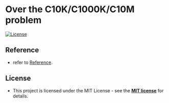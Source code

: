 # Over the C10K/C1000K/C10M problem

[![License](http://img.shields.io/:license-mit-blue.svg?style=flat-square)](http://badges.mit-license.org)

## Reference

* refer to [Reference](REFERENCE.md).

## License

* This project is licensed under the MIT License - see the **[MIT license](http://opensource.org/licenses/mit-license.php)** for details.
